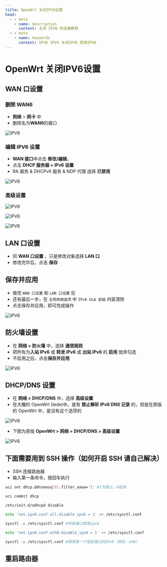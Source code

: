 ```yaml
---
title: OpenWrt 关闭IPV6设置
head:
  - - meta
    - name: description
      content: 关闭 IPV6 的设置教程
  - - meta
    - name: keywords
      content: IPV6 IPV4 关闭IPV6 禁用IPV6
---
```


# OpenWrt 关闭IPV6设置

## WAN 口设置

### 删除 WAN6

- **网络** > **网卡** 中
- 删除名为**WAN6**的接口

![IPV6](https://i.theojs.cn/docs/v6-1.nuexini '删除 WAN6')

### 编辑 IPV6 设置

- **WAN 接口**中点击 **修改/编辑**，
- 点击 **DHCP 服务器 > IPv6 设置**
- RA 服务 & DHCPv6 服务 & NDP 代理 选择 **已禁用**

![IPV6](https://i.theojs.cn/docs/v6-2.nuexini '编辑 IPV6 设置')

### 高级设置

![IPV6](https://i.theojs.cn/docs/v6-3.nuexini '把 **IPv6 分配长度** 选择 **已禁用**')

![IPV6](https://i.theojs.cn/docs/v6-4.nuexini '取消勾选 - **使用内置的 IPv6 管理**')

![IPV6](https://i.theojs.cn/docs/v6-5.nuexini '高级设置')

## LAN 口设置

- 同 **WAN 口设置** ，只是修改对象选择 **LAN 口**
- 修改完毕后，点击 **保存**

## 保存并应用

- 做完 `WAN 口设置` 和 `LAN 口设置` 后
- 还有最后一步，在 `全局网络选项` 中 `IPv6 ULA 前缀` 内容清除
- 点击保存并应用，即可完成操作

![IPV6](https://i.theojs.cn/docs/v6-7.nuexini '保存并应用')

## 防火墙设置

- 在 **网络 > 防火墙** 中，选择 **通信规则**
- 把所有为**入站 IPv6** 或 **转发 IPv6** 或 **出站 IPv6** 的 **启用** 放弃勾选
- 不启用之后，点击**保存并应用**

![IPV6](https://i.theojs.cn/docs/v6-9.nuexini '防火墙设置')

## DHCP/DNS 设置

- 在 **网络 > DHCP/DNS** 中，选择 **高级设置**
- 在大雕的 OpenWrt (lede)中，是有 **禁止解析 IPv6 DNS 记录** 的，但是在原版的 OpenWrt 中，是没有这个选项的

![IPV6](https://i.theojs.cn/docs/v6-11.webp 'DHCP/DNS 设置')

- 下图为原版 **OpenWrt > 网络 > DHCP/DNS > 高级设置**

![IPV6](https://i.theojs.cn/docs/v6-12.nuexini 'DHCP/DNS 设置')

## 下面需要用到 SSH 操作（如何开启 SSH 请自己解决）

- SSH 连接路由器
- 输入第一条命令，按回车执行

```sh
uci set dhcp.@dnsmasq[0].filter_aaaa='1' #1为禁止，0启用

uci commit dhcp

/etc/init.d/odhcpd disable

echo 'net.ipv6.conf.all.disable_ipv6 = 1' >> /etc/sysctl.conf

sysctl -p /etc/sysctl.conf #所有接口禁用ipv6

echo 'net.ipv6.conf.eth0.disable_ipv6 = 1' >> /etc/sysctl.conf

sysctl -p /etc/sysctl.conf #禁用某一个指定接口的IPv6（例如：eh0）
```

## 重启路由器
